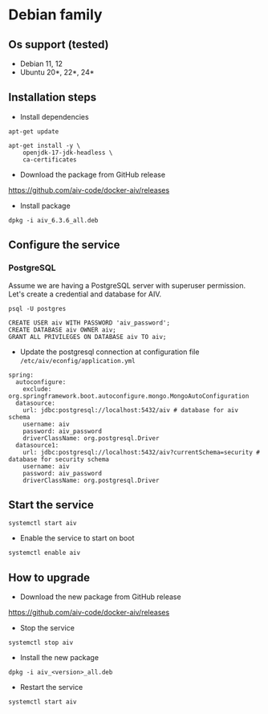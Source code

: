 # Debian family
## Os support (tested)
- Debian 11, 12
- Ubuntu 20*, 22*, 24*

## Installation steps

- Install dependencies
```
apt-get update

apt-get install -y \
    openjdk-17-jdk-headless \
    ca-certificates

```

- Download the package from GitHub release

https://github.com/aiv-code/docker-aiv/releases

- Install package
```
dpkg -i aiv_6.3.6_all.deb
```

## Configure the service
### PostgreSQL
Assume we are having a PostgreSQL server with superuser permission. Let's create a credential and database for AIV.

```
psql -U postgres

CREATE USER aiv WITH PASSWORD 'aiv_password';
CREATE DATABASE aiv OWNER aiv;
GRANT ALL PRIVILEGES ON DATABASE aiv TO aiv;

```
- Update the postgresql connection at configuration file `/etc/aiv/econfig/application.yml`

```
spring:
  autoconfigure:
    exclude: org.springframework.boot.autoconfigure.mongo.MongoAutoConfiguration
  datasource:
    url: jdbc:postgresql://localhost:5432/aiv # database for aiv schema
    username: aiv
    password: aiv_password
    driverClassName: org.postgresql.Driver
  datasource1:
    url: jdbc:postgresql://localhost:5432/aiv?currentSchema=security # database for security schema
    username: aiv
    password: aiv_password
    driverClassName: org.postgresql.Driver

```

## Start the service

```
systemctl start aiv
```

- Enable the service to start on boot

```
systemctl enable aiv
```

## How to upgrade
- Download the new package from GitHub release

https://github.com/aiv-code/docker-aiv/releases

- Stop the service
```
systemctl stop aiv
```

- Install the new package

```
dpkg -i aiv_<version>_all.deb
```

- Restart the service
```
systemctl start aiv
```
